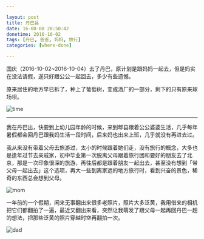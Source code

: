 ```yaml
---

layout: post
title: 丹巴县
date: 16-08-08 20:50:42
donetime: 2016-10-02
tags: [丹巴, 爸爸, 妈妈, 旅行]
categories: [where-done]

---
```


国庆（2016-10-02~2016-10-04）去了丹巴，原计划是跟妈妈一起去，但是妈实在没法请假，遂只好跟公公一起回去，多少有些遗憾。

原来居住的地方早已拆了，种上了葡萄树，变成酒厂的一部分，剩下的只有原来球场坝。

![time]({{site.url}}/assets/blog_img/2016-08-08-danba/time.jpg) 

---

我在丹巴出，快要到上幼儿园年龄的时候，来到郫县跟着公公婆婆生活，几乎每年暑假都会回丹巴跟我妈生活一段时间，后来妈也出来上班，几乎就没有再进去过。

我从来没有带着父母去旅游过，太小的时候跟着她们走，没有旅行的概念，大多也是逢年过节去亲戚家，初中毕业第一次脱离父母跟着旅行团和要好的朋友去了北京，那是一次印象很深的旅游，再往后都是跟着朋友一起出去，甚至没有想到「带父母一起出去」这个选项，再大一些到离家远的地方旅行时，看到兴奋的景色，稀奇的东西总会想到父母。

![mom]({{site.url}}/assets/blog_img/2016-08-08-danba/danba_mom.jpg)

一年前的一个假期，闲来无事翻出来很多老照片，照片大多泛黄，我用借来的相机把它们都翻拍了一遍，最近又翻出来看，突然让我萌发了跟父母一起再回丹巴一趟的想法，把那些泛黄的照片穿越时空再翻拍一次。

![dad]({{site.url}}/assets/blog_img/2016-08-08-danba/danba_dad.jpg)